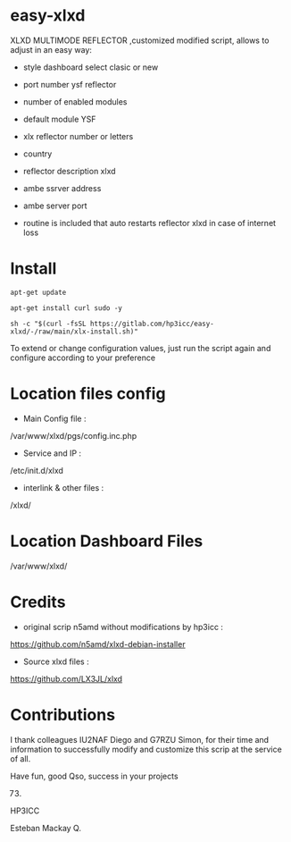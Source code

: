 # easy-xlxd

XLXD MULTIMODE REFLECTOR ,customized modified script, allows to adjust in an easy way:

* style dashboard select clasic or new

* port number ysf reflector

* number of enabled modules

* default module YSF

* xlx reflector number or letters

* country

* reflector description xlxd

* ambe ssrver address

* ambe server port

* routine is included that auto restarts reflector xlxd in case of internet loss

#

# Install

    apt-get update
    
    apt-get install curl sudo -y
    
    sh -c "$(curl -fsSL https://gitlab.com/hp3icc/easy-xlxd/-/raw/main/xlx-install.sh)"
    
   
 To extend or change configuration values, just run the script again and configure according to your preference
 
#

 # Location files config
 
  * Main Config file :
 
  /var/www/xlxd/pgs/config.inc.php
  
  * Service and IP :
  
  /etc/init.d/xlxd
  
  * interlink & other files :  
   
  /xlxd/  
   
#
  
 # Location Dashboard Files
 
 /var/www/xlxd/

#

# Credits

 * original scrip n5amd without modifications by hp3icc :

 https://github.com/n5amd/xlxd-debian-installer

 * Source xlxd files :
 
 https://github.com/LX3JL/xlxd
 
#

# Contributions

 I thank colleagues IU2NAF Diego and G7RZU Simon, for their time and information to successfully modify and customize this scrip at the service of all.
 
Have fun, good Qso, success in your projects

73.

HP3ICC

Esteban Mackay Q.
